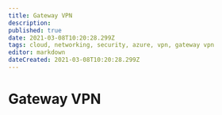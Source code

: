 ```yaml
---
title: Gateway VPN
description: 
published: true
date: 2021-03-08T10:20:28.299Z
tags: cloud, networking, security, azure, vpn, gateway vpn
editor: markdown
dateCreated: 2021-03-08T10:20:28.299Z
---
```


# Gateway VPN